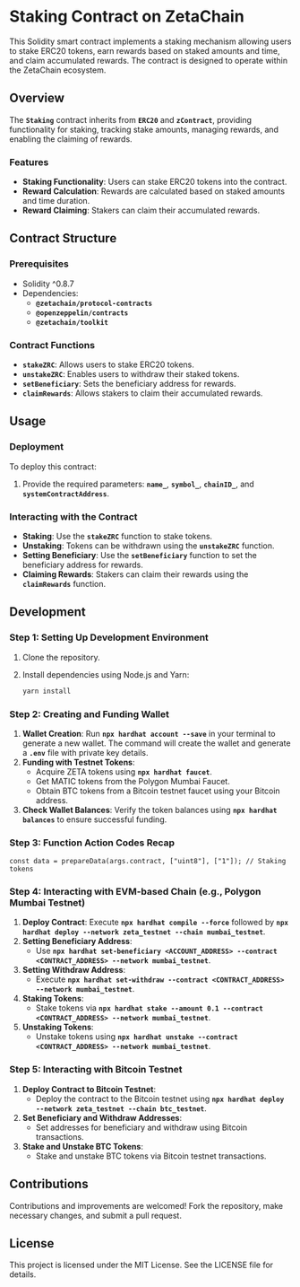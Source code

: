 # **Staking Contract on ZetaChain**

This Solidity smart contract implements a staking mechanism allowing users to stake ERC20 tokens, earn rewards based on staked amounts and time, and claim accumulated rewards. The contract is designed to operate within the ZetaChain ecosystem.

## **Overview**

The **`Staking`** contract inherits from **`ERC20`** and **`zContract`**, providing functionality for staking, tracking stake amounts, managing rewards, and enabling the claiming of rewards.

### **Features**

- **Staking Functionality**: Users can stake ERC20 tokens into the contract.
- **Reward Calculation**: Rewards are calculated based on staked amounts and time duration.
- **Reward Claiming**: Stakers can claim their accumulated rewards.

## **Contract Structure**

### **Prerequisites**

- Solidity ^0.8.7
- Dependencies:
    - **`@zetachain/protocol-contracts`**
    - **`@openzeppelin/contracts`**
    - **`@zetachain/toolkit`**

### **Contract Functions**

- **`stakeZRC`**: Allows users to stake ERC20 tokens.
- **`unstakeZRC`**: Enables users to withdraw their staked tokens.
- **`setBeneficiary`**: Sets the beneficiary address for rewards.
- **`claimRewards`**: Allows stakers to claim their accumulated rewards.

## **Usage**

### **Deployment**

To deploy this contract:

1. Provide the required parameters: **`name_`**, **`symbol_`**, **`chainID_`**, and **`systemContractAddress`**.

### **Interacting with the Contract**

- **Staking**: Use the **`stakeZRC`** function to stake tokens.
- **Unstaking**: Tokens can be withdrawn using the **`unstakeZRC`** function.
- **Setting Beneficiary**: Use the **`setBeneficiary`** function to set the beneficiary address for rewards.
- **Claiming Rewards**: Stakers can claim their rewards using the **`claimRewards`** function.

## **Development**

### **Step 1: Setting Up Development Environment**

1. Clone the repository.
2. Install dependencies using Node.js and Yarn:
    
    ```bash
    yarn install
    ```
    
### **Step 2: Creating and Funding Wallet**

1. **Wallet Creation**: Run **`npx hardhat account --save`** in your terminal to generate a new wallet. The command will create the wallet and generate a **`.env`** file with private key details.
2. **Funding with Testnet Tokens**:
    - Acquire ZETA tokens using **`npx hardhat faucet`**.
    - Get MATIC tokens from the Polygon Mumbai Faucet.
    - Obtain BTC tokens from a Bitcoin testnet faucet using your Bitcoin address.
3. **Check Wallet Balances**: Verify the token balances using **`npx hardhat balances`** to ensure successful funding.


### **Step 3: Function Action Codes Recap**

```
const data = prepareData(args.contract, ["uint8"], ["1"]); // Staking tokens

```

### **Step 4: Interacting with EVM-based Chain (e.g., Polygon Mumbai Testnet)**

1. **Deploy Contract**: Execute **`npx hardhat compile --force`** followed by **`npx hardhat deploy --network zeta_testnet --chain mumbai_testnet`**.
2. **Setting Beneficiary Address**:
    - Use **`npx hardhat set-beneficiary <ACCOUNT_ADDRESS> --contract <CONTRACT_ADDRESS> --network mumbai_testnet`**.
3. **Setting Withdraw Address**:
    - Execute **`npx hardhat set-withdraw --contract <CONTRACT_ADDRESS> --network mumbai_testnet`**.
4. **Staking Tokens**:
    - Stake tokens via **`npx hardhat stake --amount 0.1 --contract <CONTRACT_ADDRESS> --network mumbai_testnet`**.
5. **Unstaking Tokens**:
    - Unstake tokens using **`npx hardhat unstake --contract <CONTRACT_ADDRESS> --network mumbai_testnet`**.

### **Step 5: Interacting with Bitcoin Testnet**

1. **Deploy Contract to Bitcoin Testnet**:
    - Deploy the contract to the Bitcoin testnet using **`npx hardhat deploy --network zeta_testnet --chain btc_testnet`**.
2. **Set Beneficiary and Withdraw Addresses**:
    - Set addresses for beneficiary and withdraw using Bitcoin transactions.
3. **Stake and Unstake BTC Tokens**:
    - Stake and unstake BTC tokens via Bitcoin testnet transactions.


## **Contributions**

Contributions and improvements are welcomed! Fork the repository, make necessary changes, and submit a pull request.

## **License**

This project is licensed under the MIT License. See the LICENSE file for details.